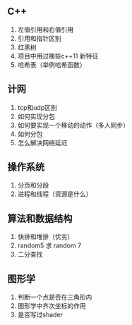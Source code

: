 ## C++

1. 左值引用和右值引用
2. 引用和指针区别
3. 红黑树
4. 项目中用过哪些c++11 新特征
5. 哈希表（举例哈希函数）

## 计网

1. tcp和udp区别
2. 如何实现分包
3. 如何要实现一个移动的动作（多人同步）
4. 如何分包
5. 怎么解决网络延迟

## 操作系统

1. 分页和分段
2. 进程和线程（资源是什么）

## 算法和数据结构

1. 快排和堆排（优劣）
2. random5 求 random 7
3. 二分查找

## 图形学

1. 判断一个点是否在三角形内
2. 图形学中齐次坐标的作用
3. 是否写过shader

